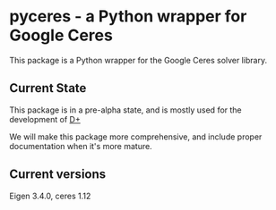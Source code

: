 ﻿# pyceres - a Python wrapper for Google Ceres

This package is a Python wrapper for the Google Ceres solver library.

## Current State
This package is in a pre-alpha state, and is mostly used for the development of [D+](https://bitbucket.org/uriraviv/public-dplus/src/master/)

We will make this package more comprehensive, and include proper documentation when it's more mature.

## Current versions
Eigen 3.4.0, ceres 1.12
